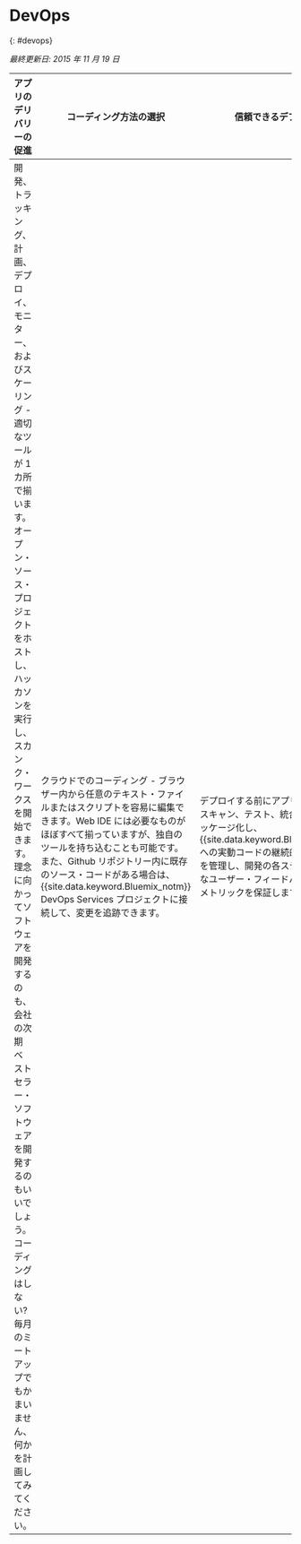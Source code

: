

# DevOps
{: #devops}

*最終更新日: 2015 年 11 月 19 日*

アプリのデリバリーの促進 | コーディング方法の選択 | 信頼できるデプロイ
---- | ---- | ----
開発、トラッキング、計画、デプロイ、モニター、およびスケーリング - 適切なツールが 1 カ所で揃います。オープン・ソース・プロジェクトをホストし、ハッカソンを実行し、スカンク・ワークスを開始できます。理念に向かってソフトウェアを開発するのも、会社の次期ベストセラー・ソフトウェアを開発するのもいいでしょう。コーディングはしない? 毎月のミートアップでもかまいません、何かを計画してみてください。 | クラウドでのコーディング - ブラウザー内から任意のテキスト・ファイルまたはスクリプトを容易に編集できます。Web IDE には必要なものがほぼすべて揃っていますが、独自のツールを持ち込むことも可能です。また、Github リポジトリー内に既存のソース・コードがある場合は、{{site.data.keyword.Bluemix_notm}} DevOps Services プロジェクトに接続して、変更を追跡できます。 | デプロイする前にアプリをビルド、スキャン、テスト、統合、およびパッケージ化し、{{site.data.keyword.Bluemix_notm}} への実動コードの継続的デリバリーを管理し、開発の各ステージで迅速なユーザー・フィードバックと品質メトリックを保証します。
